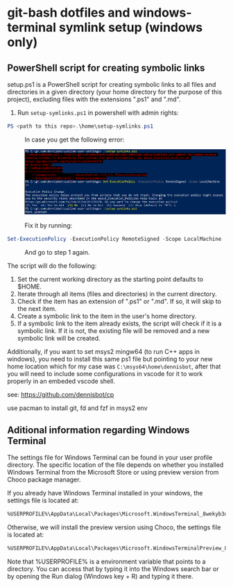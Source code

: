 # git-bash dotfiles and windows-terminal symlink setup (windows only)

## PowerShell script for creating symbolic links

setup.ps1 is a PowerShell script for creating symbolic links to all files and directories in a given directory (your home directory for the purpose of this project), excluding files with the extensions ".ps1" and ".md". 

1. Run `setup-symlinks.ps1` in powershell with admin rights:

  ```powershell
  PS <path to this repo>.\home\setup-symlinks.ps1
  ```

  <div style="margin-left: 40px;">
    <p>In case you get the following error:</p>
    <img src="./Resources/powershell-policy-change.png" alt="plot"/>
    <p>Fix it by running:</p>
  </div>

  ```powershell
  Set-ExecutionPolicy -ExecutionPolicy RemoteSigned -Scope LocalMachine
  ```
  <div style="margin-left: 40px;">
    <p>And go to step 1 again.</p>
  </div>

The script will do the following:

1. Set the current working directory as the starting point defaults to $HOME.
2. Iterate through all items (files and directories) in the current directory.
3. Check if the item has an extension of ".ps1" or ".md". If so, it will skip to the next item.
4. Create a symbolic link to the item in the user's home directory.
5. If a symbolic link to the item already exists, the script will check if it is a symbolic link. If it is not, the existing file will be removed and a new symbolic link will be created.


Additionally, if you want to set msys2 mingw64 (to run C++ apps in windows), you need to install this same ps1 file but pointing to your new home location which for my case was `C:\msys64\home\dennisbot`, after that you will need to include some configurations in vscode for it to work properly in an embeded vscode shell.

see: https://github.com/dennisbot/cp

use pacman to install git, fd and fzf in msys2 env

## Aditional information regarding Windows Terminal

The settings file for Windows Terminal can be found in your user profile directory. The specific location of the file depends on whether you installed Windows Terminal from the Microsoft Store or using preview version from Choco package manager.

If you already have Windows Terminal installed in your windows, the settings file is located at:

```bash
%USERPROFILE%\AppData\Local\Packages\Microsoft.WindowsTerminal_8wekyb3d8bbwe\LocalState\settings.json
```
Otherwise, we will install the preview version using Choco, the settings file is located at:

```bash
%USERPROFILE%\AppData\Local\Packages\Microsoft.WindowsTerminalPreview_8wekyb3d8bbwe\LocalState\settings.json
```

Note that %USERPROFILE% is a environment variable that points to a directory. You can access that by typing it into the Windows search bar or by opening the Run dialog (Windows key + R) and typing it there.